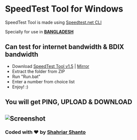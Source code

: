 # SpeedTest Tool for Windows
SpeedTest Tool is made using [Speedtest.net CLI](https://www.speedtest.net/apps/cli)

Specially for use in **[BANGLADESH](https://en.wikipedia.org/wiki/Bangladesh)**

## Can test for internet bandwidth & BDIX bandwidth
- Download [SpeedTest Tool v1.5](https://github.com/ShahriarShanto/SpeedTest-Tool/releases/download/v1.5/SpeedTest.Tool.v1.5.zip) | [Mirror](https://gateway.pinata.cloud/ipfs/QmYAAdt96pVuD8mtuZLVE6frdt9UK73eRCc4avdTudF83X/SpeedTest.Tool.v1.5.zip)
- Extract the folder from ZIP
- Run "Run.bat"
- Enter a number from choice list
- Enjoy! :)

## You will get PING, UPLOAD & DOWNLOAD
![Screenshot](https://i.ibb.co/JrNSVT4/image.png)
---
### Coded with ♥ by [Shahriar Shanto](https://www.facebook.com/Shahriar1234)
